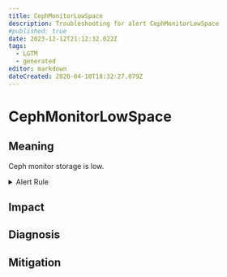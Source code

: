 ```yaml
---
title: CephMonitorLowSpace
description: Troubleshooting for alert CephMonitorLowSpace
#published: true
date: 2023-12-12T21:12:32.022Z
tags: 
  - LGTM
  - generated
editor: markdown
dateCreated: 2020-04-10T18:32:27.079Z
---
```


# CephMonitorLowSpace

## Meaning
[//]: # "Short paragraph that explains what the alert means"
Ceph monitor storage is low.

<details>
  <summary>Alert Rule</summary>

{{% rule "ceph/ceph-internal.yml" "CephMonitorLowSpace" %}}

<!-- Rule when generated

```yaml
alert: CephMonitorLowSpace
expr: ceph_monitor_avail_percent < 10
for: 2m
labels:
    severity: warning
annotations:
    summary: Ceph monitor low space (instance {{ $labels.instance }})
    description: |-
        Ceph monitor storage is low.
          VALUE = {{ $value }}
          LABELS = {{ $labels }}
    runbook: https://github.com/srerun/prometheus-alerts/blob/main/content/runbooks/ceph-internal/CephMonitorLowSpace.md

```

-->

</details>


## Impact
[//]: # "What could / will happen if the alert is not addressed"



## Diagnosis
[//]: # "Steps to take to identify the cause of the problem"



## Mitigation
[//]: # "The steps necessary to resolve the alert"
